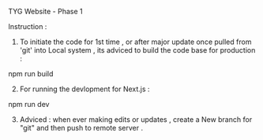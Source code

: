 TYG Website - Phase 1 

Instruction :
1. To initiate the code for 1st time , or after major update once pulled from 'git' into Local system , its adviced to build the code base for production :

npm run build 

2. For running the devlopment for Next.js :

npm run dev


3. Adviced : when ever making edits or updates , create a New branch for "git" and then push to remote server .
